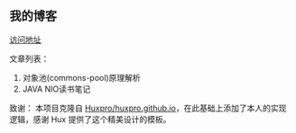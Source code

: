 ## 我的博客

[访问地址](http://arnkore.github.io)

文章列表：

1. 对象池(commons-pool)原理解析
2. JAVA NIO读书笔记 

致谢：
	本项目克隆自 [Huxpro/huxpro.github.io](https://github.com/Huxpro/huxpro.github.io)，在此基础上添加了本人的实现逻辑，感谢 Hux 提供了这个精美设计的模板。
